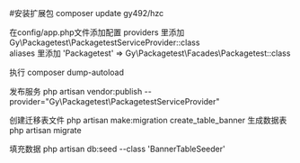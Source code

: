 #安装扩展包 
composer update gy492/hzc

在config/app.php文件添加配置
providers 里添加
Gy\Packagetest\PackagetestServiceProvider::class  
aliases 里添加
'Packagetest' => Gy\Packagetest\Facades\Packagetest::class 

执行 composer dump-autoload 

发布服务
php artisan vendor:publish --provider="Gy\Packagetest\PackagetestServiceProvider" 


创建迁移表文件
php artisan make:migration create_table_banner
生成数据表
php artisan migrate

填充数据
php artisan db:seed --class 'BannerTableSeeder'
